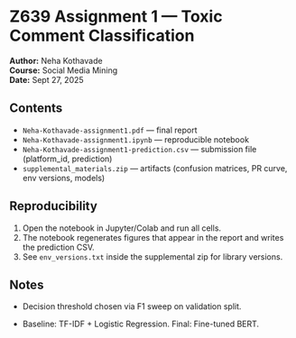 # Z639 Assignment 1 — Toxic Comment Classification

**Author:** Neha Kothavade  
**Course:** Social Media Mining  
**Date:** Sept 27, 2025

## Contents
- `Neha-Kothavade-assignment1.pdf` — final report
- `Neha-Kothavade-assignment1.ipynb` — reproducible notebook
- `Neha-Kothavade-assignment1-prediction.csv` — submission file (platform_id, prediction)
- `supplemental_materials.zip` — artifacts (confusion matrices, PR curve, env versions, models)

## Reproducibility
1. Open the notebook in Jupyter/Colab and run all cells.
2. The notebook regenerates figures that appear in the report and writes the prediction CSV.
3. See `env_versions.txt` inside the supplemental zip for library versions.

## Notes
- Decision threshold chosen via F1 sweep on validation split.
  
- Baseline: TF-IDF + Logistic Regression. 
  Final: Fine-tuned BERT.
